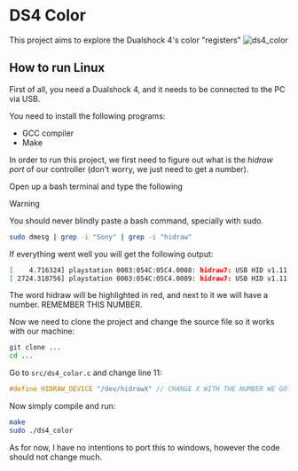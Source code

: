 # DS4 Color

This project aims to explore the Dualshock 4's color "registers"
![ds4_color](https://github.com/ekhi-arzac/ds4_color/assets/105313706/8599738d-dc60-4ce1-8052-ad6c0f7fa008)


## How to run Linux

First of all, you need a Dualshock 4, and it needs to be connected to the PC via USB.

You need to install the following programs:

- GCC compiler
- Make

In order to run this project, we first need to figure out what is the _hidraw port_ of our controller (don't worry, we just need to get a number).

Open up a bash terminal and type the following

> [!WARNING]  
> You should never blindly paste a bash command, specially with sudo.

```bash
sudo dmesg | grep -i "Sony" | grep -i "hidraw"
```

If everything went well you will get the following output:

```bash
[    4.716324] playstation 0003:054C:05C4.0008: hidraw7: USB HID v1.11 Gamepad [Sony Computer Entertainment Wireless Controller] on usb-0000:00:14.0-12/input0
[ 2724.318756] playstation 0003:054C:05C4.0009: hidraw7: USB HID v1.11 Gamepad [Sony Computer Entertainment Wireless Controller] on usb-0000:00:14.0-12/input0
```

The word hidraw will be highlighted in red, and next to it we will have a number. REMEMBER THIS NUMBER.

Now we need to clone the project and change the source file so it works with our machine:

```bash
git clone ...
cd ...
```

Go to `src/ds4_color.c` and change line 11:

```c
#define HIDRAW_DEVICE "/dev/hidrawX" // CHANGE X WITH THE NUMBER WE GOT EARLIER
```

Now simply compile and run:

```bash
make
sudo ./ds4_color
```

As for now, I have no intentions to port this to windows, however the code should not change much.
